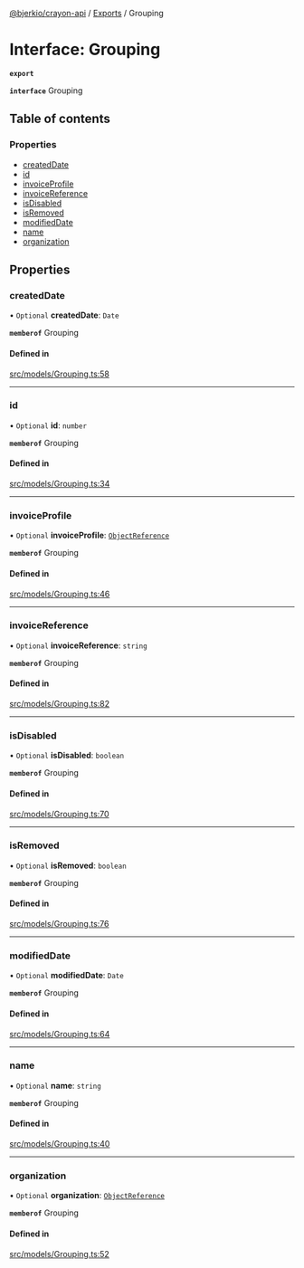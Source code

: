 [@bjerkio/crayon-api](../README.md) / [Exports](../modules.md) / Grouping

# Interface: Grouping

**`export`**

**`interface`** Grouping

## Table of contents

### Properties

- [createdDate](Grouping.md#createddate)
- [id](Grouping.md#id)
- [invoiceProfile](Grouping.md#invoiceprofile)
- [invoiceReference](Grouping.md#invoicereference)
- [isDisabled](Grouping.md#isdisabled)
- [isRemoved](Grouping.md#isremoved)
- [modifiedDate](Grouping.md#modifieddate)
- [name](Grouping.md#name)
- [organization](Grouping.md#organization)

## Properties

### createdDate

• `Optional` **createdDate**: `Date`

**`memberof`** Grouping

#### Defined in

[src/models/Grouping.ts:58](https://github.com/bjerkio/crayon-api-js/blob/22cd66d/src/models/Grouping.ts#L58)

___

### id

• `Optional` **id**: `number`

**`memberof`** Grouping

#### Defined in

[src/models/Grouping.ts:34](https://github.com/bjerkio/crayon-api-js/blob/22cd66d/src/models/Grouping.ts#L34)

___

### invoiceProfile

• `Optional` **invoiceProfile**: [`ObjectReference`](ObjectReference.md)

**`memberof`** Grouping

#### Defined in

[src/models/Grouping.ts:46](https://github.com/bjerkio/crayon-api-js/blob/22cd66d/src/models/Grouping.ts#L46)

___

### invoiceReference

• `Optional` **invoiceReference**: `string`

**`memberof`** Grouping

#### Defined in

[src/models/Grouping.ts:82](https://github.com/bjerkio/crayon-api-js/blob/22cd66d/src/models/Grouping.ts#L82)

___

### isDisabled

• `Optional` **isDisabled**: `boolean`

**`memberof`** Grouping

#### Defined in

[src/models/Grouping.ts:70](https://github.com/bjerkio/crayon-api-js/blob/22cd66d/src/models/Grouping.ts#L70)

___

### isRemoved

• `Optional` **isRemoved**: `boolean`

**`memberof`** Grouping

#### Defined in

[src/models/Grouping.ts:76](https://github.com/bjerkio/crayon-api-js/blob/22cd66d/src/models/Grouping.ts#L76)

___

### modifiedDate

• `Optional` **modifiedDate**: `Date`

**`memberof`** Grouping

#### Defined in

[src/models/Grouping.ts:64](https://github.com/bjerkio/crayon-api-js/blob/22cd66d/src/models/Grouping.ts#L64)

___

### name

• `Optional` **name**: `string`

**`memberof`** Grouping

#### Defined in

[src/models/Grouping.ts:40](https://github.com/bjerkio/crayon-api-js/blob/22cd66d/src/models/Grouping.ts#L40)

___

### organization

• `Optional` **organization**: [`ObjectReference`](ObjectReference.md)

**`memberof`** Grouping

#### Defined in

[src/models/Grouping.ts:52](https://github.com/bjerkio/crayon-api-js/blob/22cd66d/src/models/Grouping.ts#L52)
